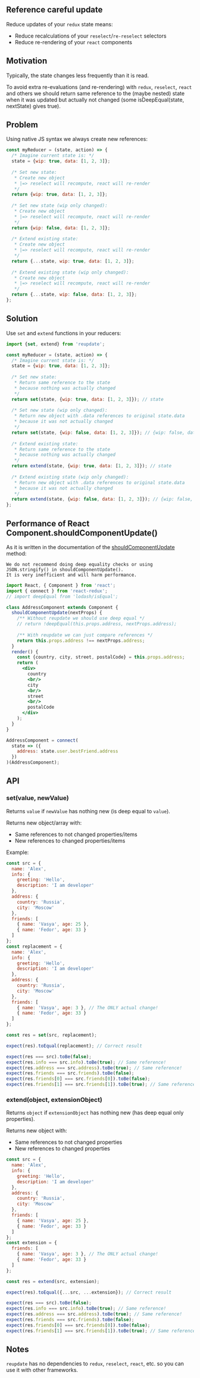 ## Reference careful update

Reduce updates of your `redux` state means:

* Reduce recalculations of your `reselect`/`re-reselect` selectors
* Reduce re-rendering of your `react` components

## Motivation

Typically, the state changes less frequently than it is read.  

To avoid extra re-evaluations (and re-rendering) with `redux`, `reselect`, `react` and others we should return same reference to the (maybe nested) state when it was updated but actually not changed (some isDeepEqual(state, nextState) gives true).

## Problem

Using native JS syntax we always create new references:  
```javascript
const myReducer = (state, action) => {  
  /* Imagine current state is: */
  state = {wip: true, data: [1, 2, 3]};
  
  /* Set new state: 
   * Create new object 
   * |=> reselect will recompute, react will re-render 
   */
  return {wip: true, data: [1, 2, 3]};
  
  /* Set new state (wip only changed): 
   * Create new object 
   * |=> reselect will recompute, react will re-render 
   */
  return {wip: false, data: [1, 2, 3]};    
  
  /* Extend existing state: 
   * Create new object 
   * |=> reselect will recompute, react will re-render 
   */
  return {...state, wip: true, data: [1, 2, 3]};
  
  /* Extend existing state (wip only changed): 
   * Create new object 
   * |=> reselect will recompute, react will re-render 
   */
  return {...state, wip: false, data: [1, 2, 3]};
};
``` 

## Solution

Use `set` and `extend` functions in your reducers:

```javascript
import {set, extend} from 'reupdate';

const myReducer = (state, action) => {  
  /* Imagine current state is: */
  state = {wip: true, data: [1, 2, 3]};
  
  /* Set new state: 
   * Return same reference to the state 
   * because nothing was actually changed 
   */
  return set(state, {wip: true, data: [1, 2, 3]}); // state   
  
  /* Set new state (wip only changed): 
   * Return new object with .data references to original state.data 
   * because it was not actually changed 
   */
  return set(state, {wip: false, data: [1, 2, 3]}); // {wip: false, data: state.data}  
  
  /* Extend existing state: 
   * Return same reference to the state 
   * because nothing was actually changed 
   */
  return extend(state, {wip: true, data: [1, 2, 3]}); // state
  
  /* Extend existing state (wip only changed): 
   * Return new object with .data references to original state.data 
   * because it was not actually changed 
   */
  return extend(state, {wip: false, data: [1, 2, 3]}); // {wip: false, data: state.data}
};
``` 

## Performance of React Component.shouldComponentUpdate()

As it is written in the documentation of the [shouldComponentUpdate](https://reactjs.org/docs/react-component.html#shouldcomponentupdate) method:
```
We do not recommend doing deep equality checks or using JSON.stringify() in shouldComponentUpdate(). 
It is very inefficient and will harm performance.
```

```jsx harmony
import React, { Component } from 'react';
import { connect } from 'react-redux';
// import deepEqual from 'lodash/isEqual';

class AddressComponent extends Component {
  shouldComponentUpdate(nextProps) {
    /** Without reupdate we should use deep equal */
    // return !deepEqual(this.props.address, nextProps.address);
    
    /** With reupdate we can just compare references */
    return this.props.address !== nextProps.address;
  }
  render() {
    const {country, city, street, postalCode} = this.props.address;
    return (
      <div>
        country
        <br/>
        city
        <br/>
        street
        <br/>
        postalCode
      </div>
    );
  }
}

AddressComponent = connect(
  state => ({
    address: state.user.bestFriend.address
  })
)(AddressComponent);
```

## API

### set(value, newValue)

Returns `value` if `newValue` has nothing new (is deep equal to `value`).

Returns new object/array with: 
  * Same references to not changed properties/items 
  * New references to changed properties/items

Example:
```javascript
const src = {
  name: 'Alex',
  info: {
    greeting: 'Hello',
    description: 'I am developer'
  },
  address: {
    country: 'Russia',
    city: 'Moscow'
  },
  friends: [
    { name: 'Vasya', age: 25 }, 
    { name: 'Fedor', age: 33 }
  ]
};
const replacement = {
  name: 'Alex',
  info: {
    greeting: 'Hello',
    description: 'I am developer'
  },
  address: {
    country: 'Russia',
    city: 'Moscow'
  },
  friends: [
    { name: 'Vasya', age: 3 }, // The ONLY actual change!  
    { name: 'Fedor', age: 33 }
  ]
};

const res = set(src, replacement);

expect(res).toEqual(replacement); // Correct result

expect(res === src).toBe(false);
expect(res.info === src.info).toBe(true); // Same reference!
expect(res.address === src.address).toBe(true); // Same reference!
expect(res.friends === src.friends).toBe(false);
expect(res.friends[0] === src.friends[0]).toBe(false);
expect(res.friends[1] === src.friends[1]).toBe(true); // Same reference!
```  
        
### extend(object, extensionObject)

Returns `object` if `extensionObject` has nothing new (has deep equal only properties).

Returns new object with: 
  * Same references to not changed properties 
  * New references to changed properties
  
```javascript
const src = {
  name: 'Alex',
  info: {
    greeting: 'Hello',
    description: 'I am developer'
  },
  address: {
    country: 'Russia',
    city: 'Moscow'
  },
  friends: [
    { name: 'Vasya', age: 25 }, 
    { name: 'Fedor', age: 33 }
  ]
};
const extension = {
  friends: [
    { name: 'Vasya', age: 3 }, // The ONLY actual change! 
    { name: 'Fedor', age: 33 }
  ]
};

const res = extend(src, extension);

expect(res).toEqual({...src, ...extension}); // Correct result

expect(res === src).toBe(false);
expect(res.info === src.info).toBe(true); // Same reference!
expect(res.address === src.address).toBe(true); // Same reference! 
expect(res.friends === src.friends).toBe(false);
expect(res.friends[0] === src.friends[0]).toBe(false);
expect(res.friends[1] === src.friends[1]).toBe(true); // Same reference!
```  

## Notes

`reupdate` has no dependencies to `redux`, `reselect`, `react`, etc. so you can use it with other frameworks.